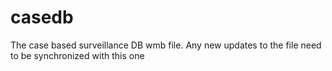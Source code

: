 casedb
======

The case based surveillance DB wmb file. Any new updates to the file need to be synchronized with this one
